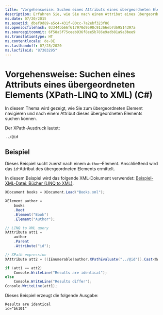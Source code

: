 ```yaml
---
title: 'Vorgehensweise: Suchen eines Attributs eines übergeordneten Elements (XPath-LINQ to XML) (C#)'
description: Erfahren Sie, wie Sie nach einem Attribut eines übergeordneten Elements suchen. Hier finden Sie ein Codebeispiel, das ein XML-Beispieldokument verwendet.
ms.date: 07/20/2015
ms.assetid: dbef9d89-a5c4-431f-80cc-7a2ebf323f86
ms.openlocfilehash: 03344bb66f617970d9598c91366eb7d69514397a
ms.sourcegitcommit: 6f58a5f75ceeb936f8ee5b786e9adb81a9a3bee9
ms.translationtype: HT
ms.contentlocale: de-DE
ms.lasthandoff: 07/28/2020
ms.locfileid: "87303295"
---
```

# <a name="how-to-find-an-attribute-of-the-parent-xpath-linq-to-xml-c"></a>Vorgehensweise: Suchen eines Attributs eines übergeordneten Elements (XPath-LINQ to XML) (C#)

In diesem Thema wird gezeigt, wie Sie zum übergeordneten Element navigieren und nach einem Attribut dieses übergeordneten Elements suchen können.

Der XPath-Ausdruck lautet:

`../@id`

## <a name="example"></a>Beispiel

Dieses Beispiel sucht zuerst nach einem `Author`-Element. Anschließend wird das `id`-Attribut des übergeordneten Elements ermittelt.

In diesem Beispiel wird das folgende XML-Dokument verwendet: [Beispiel-XML-Datei: Bücher (LINQ to XML)](./sample-xml-file-books-linq-to-xml.md).

```csharp
XDocument books = XDocument.Load("Books.xml");

XElement author =
    books
    .Root
    .Element("Book")
    .Element("Author");

// LINQ to XML query
XAttribute att1 =
    author
    .Parent
    .Attribute("id");

// XPath expression
XAttribute att2 = ((IEnumerable)author.XPathEvaluate("../@id")).Cast<XAttribute>().First();

if (att1 == att2)
    Console.WriteLine("Results are identical");
else
    Console.WriteLine("Results differ");
Console.WriteLine(att1);
```

Dieses Beispiel erzeugt die folgende Ausgabe:

```output
Results are identical
id="bk101"
```
